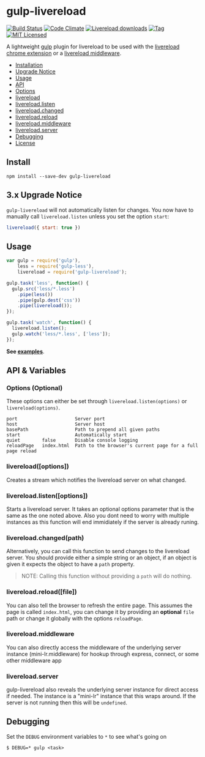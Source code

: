 gulp-livereload
===

[![Build Status][1]][2] [![Code Climate][7]][6] [![Livereload downloads][3]][4] [![Tag][9]][8] [![MIT Licensed][5]](#license)

[1]: http://img.shields.io/travis/vohof/gulp-livereload/master.svg?style=flat
[2]: https://travis-ci.org/vohof/gulp-livereload

[3]: http://img.shields.io/npm/dm/gulp-livereload.svg?style=flat
[4]: https://www.npmjs.com/package/gulp-livereload

[5]: http://img.shields.io/badge/license-MIT-blue.svg?style=flat

[6]: https://codeclimate.com/github/vohof/gulp-livereload
[7]: https://img.shields.io/codeclimate/coverage/github/vohof/gulp-livereload.svg?style=flat

[8]: https://github.com/vohof/gulp-livereload/releases
[9]: https://img.shields.io/github/tag/vohof/gulp-livereload.svg?style=flat


A lightweight [gulp](https://github.com/gulpjs/gulp) plugin for livereload to be used with the [livereload chrome extension](http://livereload.com/extensions/) or a [livereload middleware](https://github.com/intesso/connect-livereload).

- [Installation](#install)
- [Upgrade Notice](#3x-upgrade-notice)
- [Usage](#usage)
- [API](#api--variables)
 - [Options](#options-optional)
 - [livereload](#livereloadoptions)
 - [livereload.listen](#livereloadlistenoptions)
 - [livereload.changed](#livereloadchangedpath)
 - [livereload.reload](#livereloadreloadfile)
 - [livereload.middleware](#livereloadmiddleware)
 - [livereload.server](#livereloadserver)
- [Debugging](#debugging)
- [License](#license)

Install
---

```
npm install --save-dev gulp-livereload
```

3.x Upgrade Notice
---

`gulp-livereload` will not automatically listen for changes. You now have to manually call `livereload.listen` unless you set the option `start`:

```js
livereload({ start: true })
```

Usage
---

```javascript
var gulp = require('gulp'),
    less = require('gulp-less'),
    livereload = require('gulp-livereload');

gulp.task('less', function() {
  gulp.src('less/*.less')
    .pipe(less())
    .pipe(gulp.dest('css'))
    .pipe(livereload());
});

gulp.task('watch', function() {
  livereload.listen();
  gulp.watch('less/*.less', ['less']);
});
```

**See [examples](examples)**.

API & Variables
---

### Options (Optional)

These options can either be set through `livereload.listen(options)` or `livereload(options)`.

```
port                     Server port
host                     Server host
basePath                 Path to prepend all given paths
start                    Automatically start
quiet        false       Disable console logging
reloadPage   index.html  Path to the browser's current page for a full page reload
```

### livereload([options])

Creates a stream which notifies the livereload server on what changed.

### livereload.listen([options])

Starts a livereload server. It takes an optional options parameter that is the same as the one noted above. Also you dont need to worry with multiple instances as this function will end immidiately if the server is already runing.

### livereload.changed(path)

Alternatively, you can call this function to send changes to the livereload server. You should provide either a simple string or an object, if an object is given it expects the object to have a `path` property.

> NOTE: Calling this function without providing a `path` will do nothing.

### livereload.reload([file])

You can also tell the browser to refresh the entire page. This assumes the page is called `index.html`, you can change it by providing an **optional** `file` path or change it globally with the options `reloadPage`.

###  livereload.middleware

You can also directly access the middleware of the underlying server instance (mini-lr.middleware) for hookup through express, connect, or some other middleware app

### livereload.server

gulp-livereload also reveals the underlying server instance for direct access if needed. The instance is a "mini-lr" instance that this wraps around. If the server is not running then this will be `undefined`.

Debugging
---

Set the `DEBUG` environment variables to `*` to see what's going on


```
$ DEBUG=* gulp <task>
```
